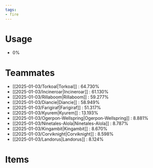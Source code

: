 ```yaml
---
tags:
- fire
---
```

# Usage
- 0%
# Teammates
- [[2025-01-03/Torkoal|Torkoal]] : 64.730%
- [[2025-01-03/Incineroar|Incineroar]] : 61.130%
- [[2025-01-03/Rillaboom|Rillaboom]] : 59.277%
- [[2025-01-03/Diancie|Diancie]] : 58.949%
- [[2025-01-03/Farigiraf|Farigiraf]] : 51.317%
- [[2025-01-03/Kyurem|Kyurem]] : 13.193%
- [[2025-01-03/Ogerpon-Wellspring|Ogerpon-Wellspring]] : 8.881%
- [[2025-01-03/Ninetales-Alola|Ninetales-Alola]] : 8.787%
- [[2025-01-03/Kingambit|Kingambit]] : 8.670%
- [[2025-01-03/Corviknight|Corviknight]] : 8.598%
- [[2025-01-03/Landorus|Landorus]] : 8.124%
# Items